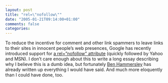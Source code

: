 ```yaml
---
layout: post
title: "rel=\"nofollow\""
date: "2005-01-21T09:14:00+01:00"
comments: false
categories: 
---
```


<p>To reduce the incentive for comment and other link spammers to leave links to their sites in innocent people&#8217;s web presences, Google has recently introduced support for <a href="http://www.google.com/googleblog/2005/01/preventing-comment-spam.html">a rel=&#8221;nofollow&#8221; attribute</a> (quickly followed by Yahoo and MSN). I don&#8217;t care enough about this to write a long essay describing why I believe this is a dumb idea, but fortunately <a href="http://feeds.feedburner.com/BenHammersleysDangerousPrecedent?m=230">Ben Hammersley</a> has already written up everything I would have said. And much more eloquently than I could have done, too.</p>


